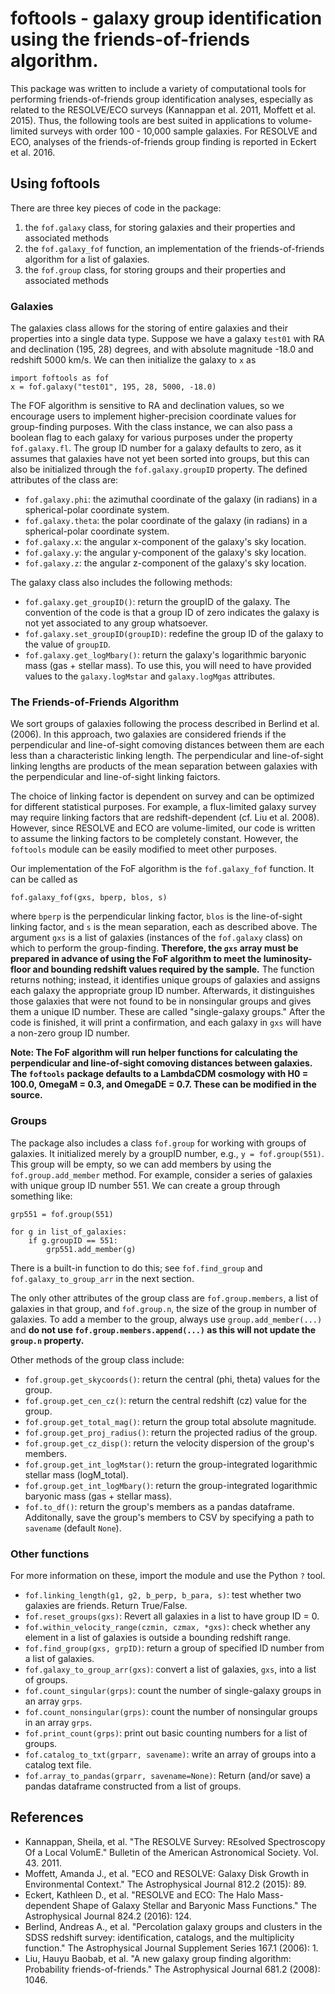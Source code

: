 # foftools - galaxy group identification using the friends-of-friends algorithm.


This package was written to include a variety of computational tools for performing friends-of-friends group identification analyses, especially as related to the RESOLVE/ECO surveys (Kannappan et al. 2011, Moffett et al. 2015). Thus, the following tools are best suited in applications to volume-limited surveys with order 100 - 10,000 sample galaxies. For RESOLVE and ECO, analyses of the friends-of-friends group finding is reported in Eckert et al. 2016.

## Using foftools
There are three key pieces of code in the package:
1. the `fof.galaxy` class, for storing galaxies and their properties and associated methods
2. the `fof.galaxy_fof` function, an implementation of the friends-of-friends algorithm for a list of galaxies.
3. the `fof.group` class, for storing groups and their properties and associated methods


### Galaxies
The galaxies class allows for the storing of entire galaxies and their properties into a single data type.
Suppose we have a galaxy `test01` with RA and declination (195, 28) degrees, and with absolute magnitude -18.0 and redshift 5000 km/s. We can then initialize the galaxy to `x` as
```
import foftools as fof
x = fof.galaxy("test01", 195, 28, 5000, -18.0)
```

The FOF algorithm is sensitive to RA and declination values, so we encourage users to implement higher-precision coordinate values for group-finding purposes. With the class instance, we can also pass a boolean flag to each galaxy for various purposes under the property `fof.galaxy.fl`. The group ID number for a galaxy defaults to zero, as it assumes that galaxies have not yet been sorted into groups, but this can also be initialized through the `fof.galaxy.groupID` property. The defined attributes of the class are:
-  `fof.galaxy.phi`: the azimuthal coordinate of the galaxy (in radians) in a spherical-polar coordinate system.
-  `fof.galaxy.theta`: the polar coordinate of the galaxy (in radians) in a spherical-polar coordinate system.
- `fof.galaxy.x`: the angular x-component of the galaxy's sky location.
- `fof.galaxy.y`: the angular y-component of the galaxy's sky location.
- `fof.galaxy.z`: the angular z-component of the galaxy's sky location.

The galaxy class also includes the following methods:
- `fof.galaxy.get_groupID()`: return the groupID of the galaxy. The convention of the code is that a group ID of zero indicates the galaxy is not yet associated to any group whatsoever.
- `fof.galaxy.set_groupID(groupID)`: redefine the group ID of the galaxy to the value of `groupID`.
- `fof.galaxy.get_logMbary()`: return the galaxy's logarithmic baryonic mass (gas + stellar mass). To use this, you will need to have provided values to the `galaxy.logMstar` and `galaxy.logMgas` attributes.

### The Friends-of-Friends Algorithm
We sort groups of galaxies following the process described in Berlind et al. (2006). In this approach, two galaxies are considered friends if the perpendicular and line-of-sight comoving distances between them are each less than a characteristic linking length. The perpendicular and line-of-sight linking lengths are products of the mean separation between galaxies with the perpendicular and line-of-sight linking faictors.

The choice of linking factor is dependent on survey and can be optimized for different statistical purposes. For example, a flux-limited galaxy survey may require linking factors that are redshift-dependent (cf. Liu et al. 2008). However, since RESOLVE and ECO are volume-limited, our code is written to assume the linking factors to be completely constant. However, the `foftools` module can be easily modified to meet other purposes.

Our implementation of the FoF algorithm is the `fof.galaxy_fof` function. It can be called as
```
fof.galaxy_fof(gxs, bperp, blos, s)
```
where `bperp` is the perpendicular linking factor, `blos` is the line-of-sight linking factor, and `s` is the mean separation, each as described above. The argument `gxs` is a list of galaxies (instances of the `fof.galaxy` class) on which to perform the group-finding. **Therefore, the `gxs` array must be prepared in advance of using the FoF algorithm to meet the luminosity-floor and bounding redshift values required by the sample.** The function returns nothing; instead, it identifies unique groups of galaxies and assigns each galaxy the appropriate group ID number. Afterwards, it distinguishes those galaxies that were not found to be in nonsingular groups and gives them a unique ID number. These are called "single-galaxy groups." After the code is finished, it will print a confirmation, and each galaxy in `gxs` will have a non-zero group ID number.

**Note: The FoF algorithm will run helper functions for calculating the perpendicular and line-of-sight comoving distances between galaxies. The `foftools` package defaults to a LambdaCDM cosmology with H0 = 100.0, OmegaM = 0.3, and OmegaDE = 0.7. These can be modified in the source.**


### Groups

The package also includes a class `fof.group` for working with groups of galaxies. It initialized merely by a groupID number, e.g., `y = fof.group(551)`. This group will be empty, so we can add members by using the `fof.group.add_member` method. For example, consider a series of galaxies with unique group ID number 551. We can create a group through something like:
```
grp551 = fof.group(551)

for g in list_of_galaxies:
    if g.groupID == 551:
        grp551.add_member(g)
```
There is a built-in function to do this; see `fof.find_group` and `fof.galaxy_to_group_arr` in the next section.


The only other attributes of the group class are `fof.group.members`, a list of galaxies in that group, and `fof.group.n`, the size of the group in number of galaxies. To add a member to the group, always use `group.add_member(...)` and **do not use `fof.group.members.append(...)` as this will not update the `group.n` property.**

Other methods of the group class include:
- `fof.group.get_skycoords()`: return the central (phi, theta) values for the group.
- `fof.group.get_cen_cz()`: return the central redshift (cz) value for the group.
- `fof.group.get_total_mag()`: return the group total absolute magnitude.
- `fof.group.get_proj_radius()`: return the projected radius of the group.
- `fof.group.get_cz_disp()`: return the velocity dispersion of the group's members.
- `fof.group.get_int_logMstar()`: return the group-integrated logarithmic stellar mass (logM_total).
- `fof.group.get_int_logMbary()`: return the group-integrated logarithmic baryonic mass (gas + stellar mass).
- `fof.to_df()`: return the group's members as a pandas dataframe. Additonally, save the group's members to CSV by specifying a path to `savename` (default `None`).


### Other functions
For more information on these, import the module and use the Python `?` tool.

- `fof.linking_length(g1, g2, b_perp, b_para, s)`: test whether two galaxies are friends. Return True/False.
- `fof.reset_groups(gxs)`: Revert all galaxies in a list to have group ID = 0.
- `fof.within_velocity_range(czmin, czmax, *gxs)`: check whether any element in a list of galaxies is outside a bounding redshift range. 
- `fof.find_group(gxs, grpID)`: return a group of specified ID number from a list of galaxies.
- `fof.galaxy_to_group_arr(gxs)`: convert a list of galaxies, `gxs`, into a list of groups.
- `fof.count_singular(grps)`: count the number of single-galaxy groups in an array `grps`.
- `fof.count_nonsingular(grps)`: count the number of nonsingular groups in an array `grps`.
- `fof.print_count(grps)`: print out basic counting numbers for a list of groups.
- `fof.catalog_to_txt(grparr, savename)`: write an array of groups into a catalog text file. 
- `fof.array_to_pandas(grparr, savename=None)`: Return (and/or save) a pandas dataframe constructed from a list of groups.


## References
- Kannappan, Sheila, et al. "The RESOLVE Survey: REsolved Spectroscopy Of a Local VolumE." Bulletin of the American Astronomical Society. Vol. 43. 2011.
- Moffett, Amanda J., et al. "ECO and RESOLVE: Galaxy Disk Growth in Environmental Context." The Astrophysical Journal 812.2 (2015): 89.
- Eckert, Kathleen D., et al. "RESOLVE and ECO: The Halo Mass-dependent Shape of Galaxy Stellar and Baryonic Mass Functions." The Astrophysical Journal 824.2 (2016): 124.
- Berlind, Andreas A., et al. "Percolation galaxy groups and clusters in the SDSS redshift survey: identification, catalogs, and the multiplicity function." The Astrophysical Journal Supplement Series 167.1 (2006): 1.
- Liu, Hauyu Baobab, et al. "A new galaxy group finding algorithm: Probability friends-of-friends." The Astrophysical Journal 681.2 (2008): 1046.
